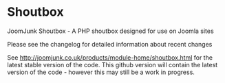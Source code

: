 Shoutbox
========

JoomJunk Shoutbox - A PHP shoutbox designed for use on Joomla sites

Please see the changelog for detailed information about recent changes

See http://joomjunk.co.uk/products/module-home/shoutbox.html for the latest stable version of the code. This github version will contain the latest version of the code - however this may still be a work in progress.